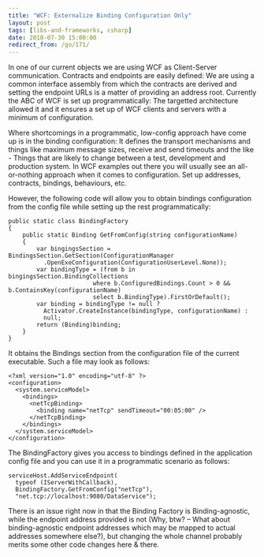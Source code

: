 ```yaml
---
title: "WCF: Externalize Binding Configuration Only"
layout: post
tags: [libs-and-frameworks, csharp]
date: 2010-07-30 15:00:00
redirect_from: /go/171/
---
```


In one of our current objects we are using WCF as Client-Server communication. Contracts and endpoints are easily defined: We are using a common interface assembly from which the contracts are derived and setting the endpoint URLs is a matter of providing an address root. Currently the ABC of WCF is set up programmatically: The targetted architecture allowed it and it ensures a set up of WCF clients and servers with a minimum of configuration.

Where shortcomings in a programmatic, low-config approach have come up is in the binding configuration: It defines the transport mechanisms and things like maximum message sizes, receive and send timeouts and the like - Things that are likely to change between a test, development and production system. In WCF examples out there you will usually see an all-or-nothing approach when it comes to configuration. Set up addresses, contracts, bindings, behaviours, etc.

However, the following code will allow you to obtain bindings configuration from the config file while setting up the rest programmatically:

    public static class BindingFactory
    {
        public static Binding GetFromConfig(string configurationName)
        {
            var bingingsSection = BindingsSection.GetSection(ConfigurationManager
              .OpenExeConfiguration(ConfigurationUserLevel.None));
            var bindingType = (from b in bingingsSection.BindingCollections
                            where b.ConfiguredBindings.Count > 0 && b.ContainsKey(configurationName)
                            select b.BindingType).FirstOrDefault();
            var binding = bindingType != null ? 
              Activator.CreateInstance(bindingType, configurationName) : 
              null;
            return (Binding)binding;
        }
    }

It obtains the Bindings section from the configuration file of the current executable. Such a file may look as follows:

    <?xml version="1.0" encoding="utf-8" ?>
    <configuration>
      <system.serviceModel>
        <bindings>
          <netTcpBinding>
            <binding name="netTcp" sendTimeout="00:05:00" />
          </netTcpBinding>
        </bindings>
      </system.serviceModel>
    </configuration>

The BindingFactory gives you access to bindings defined in the application config file and you can use it in a programmatic scenario as follows:

    serviceHost.AddServiceEndpoint(
      typeof (IServerWithCallback),
      BindingFactory.GetFromConfig("netTcp"),
      "net.tcp://localhost:9080/DataService");

There is an issue right now in that the Binding Factory is Binding-agnostic, while the endpoint address provided is not (Why, btw? – What about binding-agnostic endpoint addresses which may be mapped to actual addresses somewhere else?), but changing the whole channel probably merits some other code changes here & there.